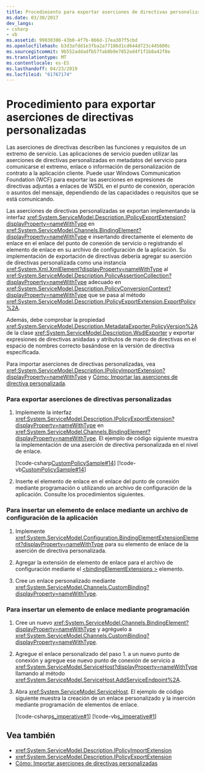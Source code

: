 ```yaml
---
title: Procedimiento para exportar aserciones de directivas personalizadas
ms.date: 03/30/2017
dev_langs:
- csharp
- vb
ms.assetid: 99030386-43b0-4f7b-866d-17ea307f5cbd
ms.openlocfilehash: b3d3afdd1e3fba2a77186d1cd644d723c445600c
ms.sourcegitcommit: 9b552addadfb57fab0b9e7852ed4f1f1b8a42f8e
ms.translationtype: MT
ms.contentlocale: es-ES
ms.lasthandoff: 04/23/2019
ms.locfileid: "61767174"
---
```

# <a name="how-to-export-custom-policy-assertions"></a>Procedimiento para exportar aserciones de directivas personalizadas
Las aserciones de directivas describen las funciones y requisitos de un extremo de servicio. Las aplicaciones de servicio pueden utilizar las aserciones de directivas personalizadas en metadatos del servicio para comunicarse el extremo, enlace o información de personalización de contrato a la aplicación cliente. Puede usar Windows Communication Foundation (WCF) para exportar las aserciones en expresiones de directivas adjuntas a enlaces de WSDL en el punto de conexión, operación o asuntos del mensaje, dependiendo de las capacidades o requisitos que se está comunicando.  
  
 Las aserciones de directivas personalizadas se exportan implementando la interfaz <xref:System.ServiceModel.Description.IPolicyExportExtension?displayProperty=nameWithType> en <xref:System.ServiceModel.Channels.BindingElement?displayProperty=nameWithType> e insertando directamente el elemento de enlace en el enlace del punto de conexión de servicio o registrando el elemento de enlace en su archivo de configuración de la aplicación. Su implementación de exportación de directivas debería agregar su aserción de directivas personalizada como una instancia <xref:System.Xml.XmlElement?displayProperty=nameWithType> al <xref:System.ServiceModel.Description.PolicyAssertionCollection?displayProperty=nameWithType> adecuado en <xref:System.ServiceModel.Description.PolicyConversionContext?displayProperty=nameWithType> que se pasa al método <xref:System.ServiceModel.Description.IPolicyExportExtension.ExportPolicy%2A>.  
  
 Además, debe comprobar la propiedad <xref:System.ServiceModel.Description.MetadataExporter.PolicyVersion%2A> de la clase <xref:System.ServiceModel.Description.WsdlExporter> y exportar expresiones de directivas anidadas y atributos de marco de directivas en el espacio de nombres correcto basándose en la versión de directiva especificada.  
  
 Para importar aserciones de directivas personalizadas, vea <xref:System.ServiceModel.Description.IPolicyImportExtension?displayProperty=nameWithType> y [Cómo: Importar las aserciones de directiva personalizada](../../../../docs/framework/wcf/extending/how-to-import-custom-policy-assertions.md).  
  
### <a name="to-export-custom-policy-assertions"></a>Para exportar aserciones de directivas personalizadas  
  
1. Implemente la interfaz <xref:System.ServiceModel.Description.IPolicyExportExtension?displayProperty=nameWithType> en <xref:System.ServiceModel.Channels.BindingElement?displayProperty=nameWithType>. El ejemplo de código siguiente muestra la implementación de una aserción de directiva personalizada en el nivel de enlace.  
  
     [!code-csharp[CustomPolicySample#14](../../../../samples/snippets/csharp/VS_Snippets_CFX/custompolicysample/cs/policyexporter.cs#14)]
     [!code-vb[CustomPolicySample#14](../../../../samples/snippets/visualbasic/VS_Snippets_CFX/custompolicysample/vb/policyexporter.vb#14)]  
  
2. Inserte el elemento de enlace en el enlace del punto de conexión mediante programación o utilizando un archivo de configuración de la aplicación. Consulte los procedimientos siguientes.  
  
### <a name="to-insert-a-binding-element-using-an-application-configuration-file"></a>Para insertar un elemento de enlace mediante un archivo de configuración de la aplicación  
  
1. Implemente <xref:System.ServiceModel.Configuration.BindingElementExtensionElement?displayProperty=nameWithType> para su elemento de enlace de la aserción de directiva personalizada.  
  
2. Agregar la extensión de elemento de enlace para el archivo de configuración mediante el [ \<bindingElementExtensions >](../../../../docs/framework/configure-apps/file-schema/wcf/bindingelementextensions.md) elemento.  
  
3. Cree un enlace personalizado mediante <xref:System.ServiceModel.Channels.CustomBinding?displayProperty=nameWithType>.  
  
### <a name="to-insert-a-binding-element-programmatically"></a>Para insertar un elemento de enlace mediante programación  
  
1. Cree un nuevo <xref:System.ServiceModel.Channels.BindingElement?displayProperty=nameWithType> y agréguelo a <xref:System.ServiceModel.Channels.CustomBinding?displayProperty=nameWithType>.  
  
2. Agregue el enlace personalizado del paso 1. a un nuevo punto de conexión y agregue ese nuevo punto de conexión de servicio a <xref:System.ServiceModel.ServiceHost?displayProperty=nameWithType> llamando al método <xref:System.ServiceModel.ServiceHost.AddServiceEndpoint%2A>.  
  
3. Abra <xref:System.ServiceModel.ServiceHost>. El ejemplo de código siguiente muestra la creación de un enlace personalizado y la inserción mediante programación de elementos de enlace.  
  
     [!code-csharp[s_imperative#1](../../../../samples/snippets/csharp/VS_Snippets_CFX/s_imperative/cs/service.cs#1)]
     [!code-vb[s_imperative#1](../../../../samples/snippets/visualbasic/VS_Snippets_CFX/s_imperative/vb/service.vb#1)]  
  
## <a name="see-also"></a>Vea también

- <xref:System.ServiceModel.Description.IPolicyImportExtension>
- <xref:System.ServiceModel.Description.IPolicyExportExtension>
- [Cómo: Importar aserciones de directivas personalizadas](../../../../docs/framework/wcf/extending/how-to-import-custom-policy-assertions.md)
